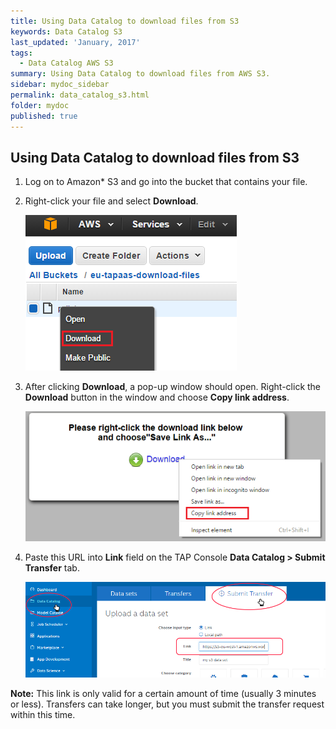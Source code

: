 ```yaml
---
title: Using Data Catalog to download files from S3
keywords: Data Catalog S3
last_updated: 'January, 2017'
tags:
  - Data Catalog AWS S3
summary: Using Data Catalog to download files from AWS S3. 
sidebar: mydoc_sidebar
permalink: data_catalog_s3.html
folder: mydoc
published: true
---
```


## Using Data Catalog to download files from S3
1. Log on to Amazon* S3 and go into the bucket that contains your file.

9. Right-click your file and select **Download**.

    ![AWS S3 Download](/images/Data_Ingestion_Download_AWS_S3_1.png)

9. After clicking **Download**, a pop-up window should open. Right-click the **Download** button in the window and choose **Copy link address**.

    ![Copy Link Address](/images/Data_Ingestion_Download_AWS_S3_2.png)

1. Paste this URL into **Link** field on the TAP Console **Data Catalog > Submit Transfer** tab. 

    ![TAP Data Catalog Submit Transfer](/images/Data_Ingestion_Download_AWS_S3_v8.png)

**Note:** This link is only valid for a certain amount of time (usually 3 minutes or less). Transfers can take longer, but you must submit the transfer request within this time.

